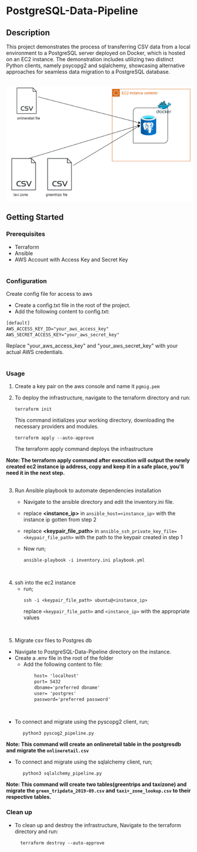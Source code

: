 # PostgreSQL-Data-Pipeline

## Description
This project demonstrates the process of transferring CSV data from a local environment to a PostgreSQL server deployed on Docker, which is hosted on an EC2 instance.
The demonstration includes utilizing two distinct Python clients, namely psycopg2 and sqlalchemy, showcasing alternative approaches for seamless data migration to a PostgreSQL database. <br><br>

![Alt text](https://github.com/Adebisea/PostgreSQL-Data-Pipeline/blob/f3e7bfbc09c81fdb9faa100a48820859ea62d0f0/etl_process.png) <br>

## Getting Started

### Prerequisites
- Terraform
- Ansible
- AWS Account with Access Key and Secret Key
<br><br>

### Configuration
Create config file for access to aws
  - Create a config.txt file in the root of the project.
  - Add the following content to config.txt:
  ```
  [default]
  AWS_ACCESS_KEY_ID="your_aws_access_key"
  AWS_SECRET_ACCESS_KEY="your_aws_secret_key"
  ```
  Replace "your_aws_access_key" and "your_aws_secret_key" with your actual AWS credentials.
<br><br>

### Usage

1. Create a key pair on the aws console and name it `pgmig.pem`
2. To deploy the infrastructure, navigate to the terraform directory and run:
    ```
    terraform init
    ```
    This command initializes your working directory, downloading the necessary providers and modules.
    
    ```
    terraform apply --auto-approve
    ```
    The terraform apply command deploys the infrastructure


**Note: The terraform apply command after execution will output the newly created ec2 instance ip address, copy and keep it in a safe place, you'll need it in the next step.**
<br><br>

3. Run Ansible playbook to automate dependencies installation
    - Navigate to the ansible directory and edit the inventory.ini file.
    - replace **<instance_ip>** in `ansible_host=<instance_ip>` with the instance ip gotten from step 2
    - replace **<keypair_file_path>** in `ansible_ssh_private_key_file=<keypair_file_path>` with the path to the keypair created in step 1
    - Now run;
      
        ```
        ansible-playbook -i inventory.ini playbook.yml
        ```
<br>  

4. ssh into the ec2 instance
   - run;
      ```
      ssh -i <keypair_file_path> ubuntu@<instance_ip>
      ```
      replace `<keypair_file_path>` and `<instance_ip>` with the appropriate values
<br>

5. Migrate csv files to Postgres db
  - Navigate to PostgreSQL-Data-Pipeline directory on the instance.
  - Create a .env file in the root of the folder
      - Add the following content to file:
        ```
            host= 'localhost'
            port= 5432
            dbname='preferred dbname'
            user= 'postgres'
            password='preferred password'
        ```
<br>

- To connect and migrate using the pyscopg2 client, run;
  ```
     python3 pyscog2_pipeline.py
  ```
**Note: This command will create an onlineretail table in the postgresdb and migrate the `onlineretail.csv`**

- To connect and migrate using the sqlalchemy client, run;
  
  ```
     python3 sqlalchemy_pipeline.py
  ```
  
**Note: This command will create two tables(greentrips and taxizone) and migrate the `green_tripdata_2019-09.csv` and `taxi+_zone_lookup.csv` to their respective tables.**

### Clean up
  - To clean up and destroy the infrastructure, Navigate to the terraform directory and run:
    
    ```
      terraform destroy --auto-approve
    ```
